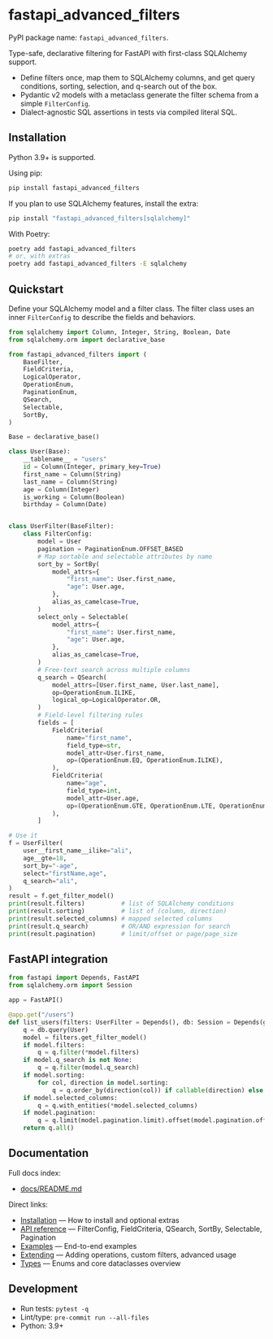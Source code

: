 # fastapi_advanced_filters

PyPI package name: `fastapi_advanced_filters`.

Type-safe, declarative filtering for FastAPI with first-class SQLAlchemy support.

- Define filters once, map them to SQLAlchemy columns, and get query conditions, sorting, selection, and q-search out of the box.
- Pydantic v2 models with a metaclass generate the filter schema from a simple `FilterConfig`.
- Dialect-agnostic SQL assertions in tests via compiled literal SQL.

## Installation

Python 3.9+ is supported.

Using pip:

```bash
pip install fastapi_advanced_filters
```

If you plan to use SQLAlchemy features, install the extra:

```bash
pip install "fastapi_advanced_filters[sqlalchemy]"
```

With Poetry:

```bash
poetry add fastapi_advanced_filters
# or, with extras
poetry add fastapi_advanced_filters -E sqlalchemy
```

## Quickstart

Define your SQLAlchemy model and a filter class. The filter class uses an inner `FilterConfig` to describe the fields and behaviors.

```python
from sqlalchemy import Column, Integer, String, Boolean, Date
from sqlalchemy.orm import declarative_base

from fastapi_advanced_filters import (
	BaseFilter,
	FieldCriteria,
	LogicalOperator,
	OperationEnum,
	PaginationEnum,
	QSearch,
	Selectable,
	SortBy,
)

Base = declarative_base()

class User(Base):
	__tablename__ = "users"
	id = Column(Integer, primary_key=True)
	first_name = Column(String)
	last_name = Column(String)
	age = Column(Integer)
	is_working = Column(Boolean)
	birthday = Column(Date)


class UserFilter(BaseFilter):
	class FilterConfig:
		model = User
		pagination = PaginationEnum.OFFSET_BASED
		# Map sortable and selectable attributes by name
		sort_by = SortBy(
			model_attrs={
				"first_name": User.first_name,
				"age": User.age,
			},
			alias_as_camelcase=True,
		)
		select_only = Selectable(
			model_attrs={
				"first_name": User.first_name,
				"age": User.age,
			},
			alias_as_camelcase=True,
		)
		# Free-text search across multiple columns
		q_search = QSearch(
			model_attrs=[User.first_name, User.last_name],
			op=OperationEnum.ILIKE,
			logical_op=LogicalOperator.OR,
		)
		# Field-level filtering rules
		fields = [
			FieldCriteria(
				name="first_name",
				field_type=str,
				model_attr=User.first_name,
				op=(OperationEnum.EQ, OperationEnum.ILIKE),
			),
			FieldCriteria(
				name="age",
				field_type=int,
				model_attr=User.age,
				op=(OperationEnum.GTE, OperationEnum.LTE, OperationEnum.IN),
			),
		]

# Use it
f = UserFilter(
	user__first_name__ilike="ali",
	age__gte=18,
	sort_by="-age",
	select="firstName,age",
	q_search="ali",
)
result = f.get_filter_model()
print(result.filters)          # list of SQLAlchemy conditions
print(result.sorting)          # list of (column, direction)
print(result.selected_columns) # mapped selected columns
print(result.q_search)         # OR/AND expression for search
print(result.pagination)       # limit/offset or page/page_size
```

## FastAPI integration

```python
from fastapi import Depends, FastAPI
from sqlalchemy.orm import Session

app = FastAPI()

@app.get("/users")
def list_users(filters: UserFilter = Depends(), db: Session = Depends(get_db)):
	q = db.query(User)
	model = filters.get_filter_model()
	if model.filters:
		q = q.filter(*model.filters)
	if model.q_search is not None:
		q = q.filter(model.q_search)
	if model.sorting:
		for col, direction in model.sorting:
			q = q.order_by(direction(col)) if callable(direction) else q.order_by(col)
	if model.selected_columns:
		q = q.with_entities(*model.selected_columns)
	if model.pagination:
		q = q.limit(model.pagination.limit).offset(model.pagination.offset)
	return q.all()
```

## Documentation

Full docs index:

- [docs/README.md](docs/README.md)

Direct links:

- [Installation](docs/installation.md) — How to install and optional extras
- [API reference](docs/reference.md) — FilterConfig, FieldCriteria, QSearch, SortBy, Selectable, Pagination
- [Examples](docs/examples.md) — End-to-end examples
- [Extending](docs/extending.md) — Adding operations, custom filters, advanced usage
- [Types](docs/types.md) — Enums and core dataclasses overview

## Development

- Run tests: `pytest -q`
- Lint/type: `pre-commit run --all-files`
- Python: 3.9+

